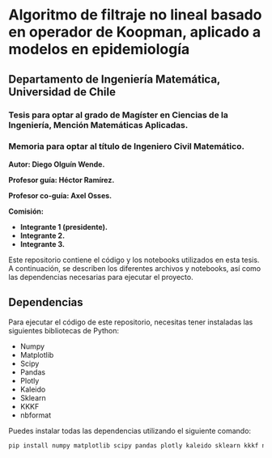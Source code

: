 # Algoritmo de filtraje no lineal basado en operador de Koopman, aplicado a modelos en epidemiología

## Departamento de Ingeniería Matemática, Universidad de Chile

### Tesis para optar al grado de Magíster en Ciencias de la Ingeniería, Mención Matemáticas Aplicadas.
### Memoria para optar al título de Ingeniero Civil Matemático.

**Autor: Diego Olguín Wende.**

**Profesor guía: Héctor Ramírez.**

**Profesor co-guía: Axel Osses.**

**Comisión:**

* **Integrante 1 (presidente).**
* **Integrante 2.**
* **Integrante 3.**

Este repositorio contiene el código y los notebooks utilizados en esta tesis. A continuación, se describen los diferentes archivos y notebooks, así como las dependencias necesarias para ejecutar el proyecto.

## Dependencias

Para ejecutar el código de este repositorio, necesitas tener instaladas las siguientes bibliotecas de Python:

- Numpy
- Matplotlib
- Scipy
- Pandas
- Plotly
- Kaleido
- Sklearn
- KKKF
- nbformat

Puedes instalar todas las dependencias utilizando el siguiente comando:

```sh
pip install numpy matplotlib scipy pandas plotly kaleido sklearn kkkf nbformat
